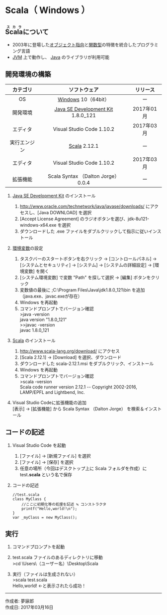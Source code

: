 # Scala（ Windows ）

## <ruby>Scala<rt>スカラ</rt></ruby>について

* 2003年に登場した[オブジェクト指向](http://bit.ly/2mHlvGq)と[関数型](http://bit.ly/1KTmmNW)の特徴を統合したプログラミング言語
* [JVM](http://bit.ly/2leHp6T) 上で動作し、 [Java](https://ja.wikipedia.org/wiki/Java) のライブラリが利用可能

## 開発環境の構築

|カテゴリ|ソフトウェア|リリース|
|:--:|:--:|:--:|
|OS|[Windows](https://ja.wikipedia.org/wiki/Microsoft_Windows) 10（64bit）|ー|
|開発環境|[Java SE Development Kit](http://bit.ly/1lO1FSV) 1.8.0_121|2017年01月|
|エディタ|Visual Studio Code 1.10.2|2017年03月|
|実行エンジン|[Scala](https://ja.wikipedia.org/wiki/Scala) 2.12.1|ー|
|エディタ|Visual Studio Code 1.10.2|2017年03月|
|拡張機能|Scala Syntax （Dalton Jorge） 0.0.4|ー|

1. [Java SE Development Kit](http://bit.ly/1lO1FSV) のインストール
    1. http://www.oracle.com/technetwork/java/javase/downloads/ にアクセスし、[Java DOWNLOAD] を選択
    1. [Accept License Agreement] のラジオボタンを選び、jdk-8u121-windows-x64.exe を選択
    1. ダウンロードした .exe ファイルをダブルクリックして指示に従いインストール

1. [環境変数](http://bit.ly/2lCIAgK)の設定  
    1. タスクバーのスタートボタンを右クリック → [コントロールパネル] → [システムとセキュリティ] → [システム] → [システムの詳細設定] → [環境変数] を開く
    1. [システム環境変数] で変数 "Path" を探して選択 → [編集] ボタンをクリック
    1. 変数値の最後に ;C:\Program Files\Java\jdk1.8.0_121\bin を追加（java.exe、javac.exeが存在）
    1. Windows を再起動
    1. コマンドプロンプトでバージョン確認  
        \>java -version  
        java version "1.8.0_121"  
        \>>javac -version  
        javac 1.8.0_121

1. [Scala](https://ja.wikipedia.org/wiki/Scala) のインストール  
    1. http://www.scala-lang.org/download/ にアクセス
    1. [Scala 2.12.1] → [Download] を選択、ダウンロード
    1. ダウンロードした scala-2.12.1.msi をダブルクリック、インストール
    1. Windows を再起動
    1. コマンドプロンプトでバージョン確認  
        \>scala -version  
        Scala code runner version 2.12.1 -- Copyright 2002-2016, LAMP/EPFL and Lightbend, Inc.

1. Visual Studio Codeに拡張機能の追加  
    [表示] → [拡張機能] から Scala Syntax （Dalton Jorge） を検索＆インストール

## コードの記述

1. Visual Studio Code を起動
    1. [ファイル] → [新規ファイル] を選択
    1. [ファイル] → [保存] を選択
    1. 任意の場所（今回はデスクトップ上に Scala フォルダを作成）に test<b>.scala</b> という名で保存  

1. コードの記述
    ```
    //test.scala
    class MyClass {
        //ここに初期化等の処理を記述 ≒ コンストラクタ
        printf("Hello,world!\n");
    }
    var _myClass = new MyClass();
    ```

## 実行

1. コマンドプロンプトを起動

1. test.scala ファイルのあるディレクトリに移動  
\>cd \Users\（ユーザー名）\Desktop\Scala

1. 実行（ファイルは生成されない）  
\>scala test.scala  
Hello,world! ←と表示されたら成功！  

***
作成者: 夢寐郎  
作成日: 2017年03月16日